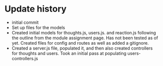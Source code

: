 # Update history 

- initial commit 
- Set up files for the models
- Created initial models for thoughts.js, users.js. and reaction.js following the outline from the module assignment page. Has not been tested as of yet. Created files for config and routes as well as added a gitignore.
- Created a server.js file, populated it, and then also created controllers for thoughts and users. Took an initial pass at populating users-controllers.js
